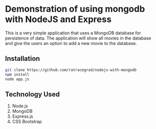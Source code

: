 # Demonstration of using mongodb with NodeJS and Express
This is a very simple application that uses a MongoDB database for persistence of data. The application will show all movies in the database and give the users an option to add a new movie to the database.

## Installation
```bash
git clone https://github.com/ratracegrad/nodejs-with-mongodb
npm install
node app.js
```

## Technology Used
1. Node.js
2. MongoDB
3. Express.js
4. CSS Bootstrap